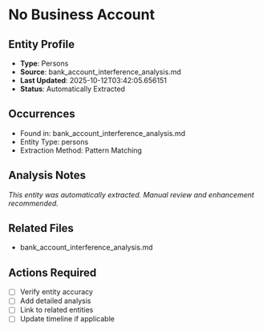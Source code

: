 # No Business Account

## Entity Profile
- **Type**: Persons
- **Source**: bank_account_interference_analysis.md
- **Last Updated**: 2025-10-12T03:42:05.656151
- **Status**: Automatically Extracted

## Occurrences
- Found in: bank_account_interference_analysis.md
- Entity Type: persons
- Extraction Method: Pattern Matching

## Analysis Notes
*This entity was automatically extracted. Manual review and enhancement recommended.*

## Related Files
- bank_account_interference_analysis.md

## Actions Required
- [ ] Verify entity accuracy
- [ ] Add detailed analysis
- [ ] Link to related entities
- [ ] Update timeline if applicable
